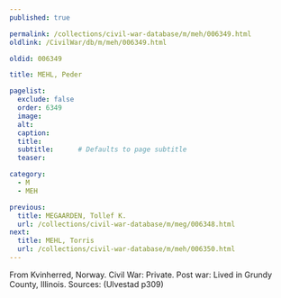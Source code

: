 ```yaml
---
published: true

permalink: /collections/civil-war-database/m/meh/006349.html
oldlink: /CivilWar/db/m/meh/006349.html

oldid: 006349

title: MEHL, Peder

pagelist:
  exclude: false
  order: 6349
  image: 
  alt:
  caption:
  title:
  subtitle:      # Defaults to page subtitle
  teaser:

category: 
  - M 
  - MEH

previous:
  title: MEGAARDEN, Tollef K.
  url: /collections/civil-war-database/m/meg/006348.html  
next:
  title: MEHL, Torris
  url: /collections/civil-war-database/m/meh/006350.html   
---
```

From Kvinherred, Norway. Civil War: Private. Post war: Lived in Grundy County, Illinois. Sources: (Ulvestad p309)